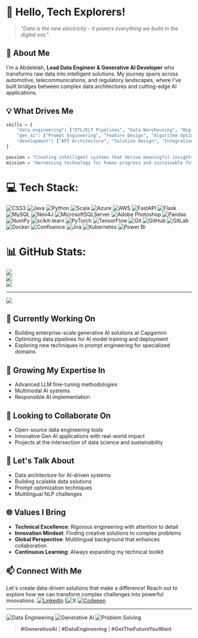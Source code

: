 # 👋 Hello, Tech Explorers!

> *"Data is the new electricity - it powers everything we build in the digital era."*

## 🚀 About Me

I'm a Abdelelah, **Lead Data Engineer & Generative AI Developer** who transforms raw data into intelligent solutions. My journey spans across automotive, telecommunications, and regulatory landscapes, where I've built bridges between complex data architectures and cutting-edge AI applications.

## 💡 What Drives Me

```python
skills = {
    "data_engineering": ["ETL/ELT Pipelines", "Data Warehousing", "Big Data Processing"],
    "gen_ai": ["Prompt Engineering", "Feature Design", "Algorithm Optimization"],
    "development": ["API Architecture", "Solution Design", "Integration Systems"]
}

passion = "Creating intelligent systems that derive meaningful insights from organizational data"
mission = "Harnessing technology for human progress and sustainable futures"
```
# 💻 Tech Stack:
![CSS3](https://img.shields.io/badge/css3-%231572B6.svg?style=plastic&logo=css3&logoColor=white) ![Java](https://img.shields.io/badge/java-%23ED8B00.svg?style=plastic&logo=openjdk&logoColor=white) ![Python](https://img.shields.io/badge/python-3670A0?style=plastic&logo=python&logoColor=ffdd54) ![Scala](https://img.shields.io/badge/scala-%23DC322F.svg?style=plastic&logo=scala&logoColor=white) ![Azure](https://img.shields.io/badge/azure-%230072C6.svg?style=plastic&logo=microsoftazure&logoColor=white) ![AWS](https://img.shields.io/badge/AWS-%23FF9900.svg?style=plastic&logo=amazon-aws&logoColor=white) ![FastAPI](https://img.shields.io/badge/FastAPI-005571?style=plastic&logo=fastapi) ![Flask](https://img.shields.io/badge/flask-%23000.svg?style=plastic&logo=flask&logoColor=white) ![MySQL](https://img.shields.io/badge/mysql-4479A1.svg?style=plastic&logo=mysql&logoColor=white) ![Neo4J](https://img.shields.io/badge/Neo4j-008CC1?style=plastic&logo=neo4j&logoColor=white) ![MicrosoftSQLServer](https://img.shields.io/badge/Microsoft%20SQL%20Server-CC2927?style=plastic&logo=microsoft%20sql%20server&logoColor=white) ![Adobe Photoshop](https://img.shields.io/badge/adobe%20photoshop-%2331A8FF.svg?style=plastic&logo=adobe%20photoshop&logoColor=white) ![Pandas](https://img.shields.io/badge/pandas-%23150458.svg?style=plastic&logo=pandas&logoColor=white) ![NumPy](https://img.shields.io/badge/numpy-%23013243.svg?style=plastic&logo=numpy&logoColor=white) ![scikit-learn](https://img.shields.io/badge/scikit--learn-%23F7931E.svg?style=plastic&logo=scikit-learn&logoColor=white) ![PyTorch](https://img.shields.io/badge/PyTorch-%23EE4C2C.svg?style=plastic&logo=PyTorch&logoColor=white) ![TensorFlow](https://img.shields.io/badge/TensorFlow-%23FF6F00.svg?style=plastic&logo=TensorFlow&logoColor=white) ![Git](https://img.shields.io/badge/git-%23F05033.svg?style=plastic&logo=git&logoColor=white) ![GitHub](https://img.shields.io/badge/github-%23121011.svg?style=plastic&logo=github&logoColor=white) ![GitLab](https://img.shields.io/badge/gitlab-%23181717.svg?style=plastic&logo=gitlab&logoColor=white) ![Docker](https://img.shields.io/badge/docker-%230db7ed.svg?style=plastic&logo=docker&logoColor=white) ![Confluence](https://img.shields.io/badge/confluence-%23172BF4.svg?style=plastic&logo=confluence&logoColor=white) ![Jira](https://img.shields.io/badge/jira-%230A0FFF.svg?style=plastic&logo=jira&logoColor=white) ![Kubernetes](https://img.shields.io/badge/kubernetes-%23326ce5.svg?style=plastic&logo=kubernetes&logoColor=white) ![Power Bi](https://img.shields.io/badge/power_bi-F2C811?style=plastic&logo=powerbi&logoColor=black)
# 📊 GitHub Stats:
![](https://github-readme-stats.vercel.app/api?username=borabrepo&theme=dark&hide_border=false&include_all_commits=false&count_private=false)<br/>
![](https://nirzak-streak-stats.vercel.app/?user=borabrepo&theme=dark&hide_border=false)<br/>
![](https://github-readme-stats.vercel.app/api/top-langs/?username=borabrepo&theme=dark&hide_border=false&include_all_commits=false&count_private=false&layout=compact)

---
[![](https://visitcount.itsvg.in/api?id=borabrepo&icon=1&color=1)](https://visitcount.itsvg.in)
<!-- Proudly created with GPRM ( https://gprm.itsvg.in ) -->
## 🔭 Currently Working On
- Building enterprise-scale generative AI solutions at Capgemini
- Optimizing data pipelines for AI model training and deployment
- Exploring new techniques in prompt engineering for specialized domains

## 🌱 Growing My Expertise In
- Advanced LLM fine-tuning methodologies
- Multimodal AI systems
- Responsible AI implementation

## 👯 Looking to Collaborate On
- Open-source data engineering tools
- Innovative Gen AI applications with real-world impact
- Projects at the intersection of data science and sustainability

## 💬 Let's Talk About
- Data architecture for AI-driven systems
- Building scalable data solutions
- Prompt optimization techniques
- Multilingual NLP challenges

## 🌐 Values I Bring
- **Technical Excellence**: Rigorous engineering with attention to detail
- **Innovation Mindset**: Finding creative solutions to complex problems
- **Global Perspective**: Multilingual background that enhances collaboration
- **Continuous Learning**: Always expanding my technical toolkit

## 📫 Connect With Me
Let's create data-driven solutions that make a difference! Reach out to explore how we can transform complex challenges into powerful innovations.
[![LinkedIn](https://img.shields.io/badge/LinkedIn-%230077B5.svg?logo=linkedin&logoColor=white)](https://linkedin.com/in/bourzik-abdelelah) [![X]() [![Codepen](https://img.shields.io/badge/Codepen-000000?logo=codepen&logoColor=white)](https://codepen.io/Borcodex) 

---

<img src="https://img.shields.io/badge/Data%20Engineering-%E2%AD%90%E2%AD%90%E2%AD%90%E2%AD%90%E2%AD%90-blue" alt="Data Engineering" />
<img src="https://img.shields.io/badge/Generative%20AI-%E2%AD%90%E2%AD%90%E2%AD%90%E2%AD%90%E2%AD%90-purple" alt="Generative AI" />
<img src="https://img.shields.io/badge/Problem%20Solving-%E2%AD%90%E2%AD%90%E2%AD%90%E2%AD%90%E2%AD%90-green" alt="Problem Solving" />

> **#GenerativeAI** | **#DataEngineering** | **#GetTheFutureYouWant**
